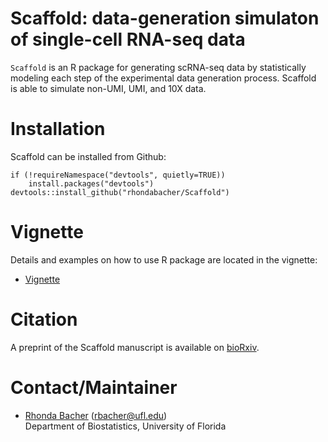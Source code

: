 # Scaffold: data-generation simulaton of single-cell RNA-seq data

`Scaffold` is an R package for generating scRNA-seq data by
statistically modeling each step of the experimental data generation
process. Scaffold is able to simulate non-UMI, UMI, and 10X data. 

# Installation

Scaffold can be installed from Github:

```{r}
if (!requireNamespace("devtools", quietly=TRUE))
    install.packages("devtools")
devtools::install_github("rhondabacher/Scaffold")
```

# Vignette

Details and examples on how to use R package are located in the vignette:

* [Vignette](XXX)


# Citation

A preprint of the Scaffold manuscript is available on [bioRxiv](https://www.biorxiv.org/content/10.1101/2020.10.05.326553v1.abstract).


# Contact/Maintainer

* [Rhonda Bacher](https://www.rhondabacher.com) (rbacher@ufl.edu)  
Department of Biostatistics, University of Florida
